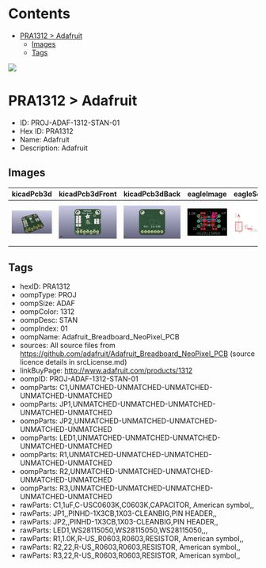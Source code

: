 



Contents
========

* [PRA1312 > Adafruit](#pra1312--adafruit)
	* [Images](#images)
	* [Tags](#tags)
  
![][im]
# PRA1312 > Adafruit

- ID: PROJ-ADAF-1312-STAN-01
- Hex ID: PRA1312
- Name: Adafruit
- Description: Adafruit

## Images
  
  

|kicadPcb3d|kicadPcb3dFront|kicadPcb3dBack|eagleImage|eagleSchemImage|
| :---: | :---: | :---: | :---: | :---: |
|[![kicadPcb3d](kicadPcb3d_140.png)](kicadPcb3d.png)|[![kicadPcb3dFront](kicadPcb3dFront_140.png)](kicadPcb3dFront.png)|[![kicadPcb3dBack](kicadPcb3dBack_140.png)](kicadPcb3dBack.png)|[![eagleImage](eagleImage_140.png)](eagleImage.png)|[![eagleSchemImage](eagleSchemImage_140.png)](eagleSchemImage.png)|

## Tags

- hexID: PRA1312
- oompType: PROJ
- oompSize: ADAF
- oompColor: 1312
- oompDesc: STAN
- oompIndex: 01
- oompName: Adafruit_Breadboard_NeoPixel_PCB
- sources: All source files from https://github.com/adafruit/Adafruit_Breadboard_NeoPixel_PCB (source licence details in srcLicense.md)
- linkBuyPage: http://www.adafruit.com/products/1312
- oompID: PROJ-ADAF-1312-STAN-01
- oompParts: C1,UNMATCHED-UNMATCHED-UNMATCHED-UNMATCHED-UNMATCHED
- oompParts: JP1,UNMATCHED-UNMATCHED-UNMATCHED-UNMATCHED-UNMATCHED
- oompParts: JP2,UNMATCHED-UNMATCHED-UNMATCHED-UNMATCHED-UNMATCHED
- oompParts: LED1,UNMATCHED-UNMATCHED-UNMATCHED-UNMATCHED-UNMATCHED
- oompParts: R1,UNMATCHED-UNMATCHED-UNMATCHED-UNMATCHED-UNMATCHED
- oompParts: R2,UNMATCHED-UNMATCHED-UNMATCHED-UNMATCHED-UNMATCHED
- oompParts: R3,UNMATCHED-UNMATCHED-UNMATCHED-UNMATCHED-UNMATCHED
- rawParts: C1,1uF,C-USC0603K,C0603K,CAPACITOR, American symbol,,
- rawParts: JP1,,PINHD-1X3CB,1X03-CLEANBIG,PIN HEADER,,
- rawParts: JP2,,PINHD-1X3CB,1X03-CLEANBIG,PIN HEADER,,
- rawParts: LED1,WS28115050,WS28115050,WS28115050,,,
- rawParts: R1,1.0K,R-US_R0603,R0603,RESISTOR, American symbol,,
- rawParts: R2,22,R-US_R0603,R0603,RESISTOR, American symbol,,
- rawParts: R3,22,R-US_R0603,R0603,RESISTOR, American symbol,,



[im]: kicadPcb3d_450.png
